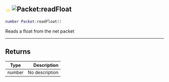## ![shared](../../.gitbook/assets/shared.png) ![Packet](./readme/packet "mention"):readFloat

```lua
number Packet:readFloat()
```

Reads a float from the net packet

------
## Returns

| Type   | Description |
| ------ | ----------: |
| number | No description |

